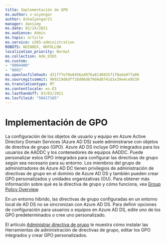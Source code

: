 ```yaml
---
title: Implementación de GPO
ms.author: v-aiyengar
author: AshaIyengar21
manager: dansimp
ms.date: 02/24/2021
ms.audience: Admin
ms.topic: article
ms.service: o365-administration
ROBOTS: NOINDEX, NOFOLLOW
localization_priority: Normal
ms.collection: Adm_O365
ms.custom:
- "9004400"
- "8602"
ms.openlocfilehash: d31f77e70e8456a4076a8146025f1f8ada977a06
ms.sourcegitcommit: 969219d6dff18d86d679d4d8741d1e39e4ce9539
ms.translationtype: MT
ms.contentlocale: es-ES
ms.lasthandoff: 03/03/2021
ms.locfileid: "50417165"
---
```

# <a name="gpo-deployment"></a>Implementación de GPO

La configuración de los objetos de usuario y equipo en Azure Active Directory Domain Services (Azure AD DS) suele administrarse con objetos de directiva de grupo (GPO). Azure AD DS incluye GPO integrados para los usuarios de AADDC y los contenedores de equipos AADDC. Puede personalizar estos GPO integrados para configurar las directivas de grupo según sea necesario para su entorno. Los miembros del grupo de administradores de Azure AD DC tienen privilegios de administración de directivas de grupo en el dominio de Azure AD DS y también pueden crear GPO personalizados y unidades organizativas (OU). Para obtener más información sobre qué es la directiva de grupo y cómo funciona, vea [Group Policy Overview](https://docs.microsoft.com/previous-versions/windows/it-pro/windows-server-2012-R2-and-2012/hh831791(v=ws.11)).

En un entorno híbrido, las directivas de grupo configuradas en un entorno local de AD DS no se sincronizan con Azure AD DS. Para definir opciones de configuración para usuarios o equipos en Azure AD DS, edite uno de los GPO predeterminados o cree uno personalizado.

El artículo [Administrar directiva de grupo](https://docs.microsoft.com/azure/active-directory-domain-services/manage-group-policy) le muestra cómo instalar las Herramientas de administración de directivas de grupo, editar los GPO integrados y crear GPO personalizados.
